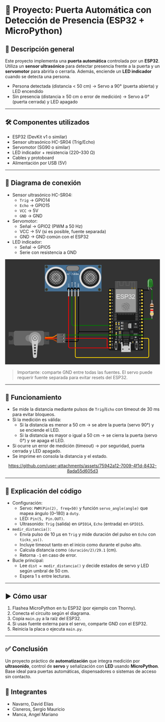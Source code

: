 # 🚪 Proyecto: Puerta Automática con Detección de Presencia (ESP32 + MicroPython)

## 🔧 Descripción general
Este proyecto implementa una **puerta automática** controlada por un **ESP32**. Utiliza un **sensor ultrasónico** para detectar presencia frente a la puerta y un **servomotor** para abrirla o cerrarla. Además, enciende un **LED indicador** cuando se detecta una persona.

- Persona detectada (distancia < 50 cm) → Servo a 90° (puerta abierta) y LED encendido
- Sin presencia (distancia ≥ 50 cm o error de medición) → Servo a 0° (puerta cerrada) y LED apagado

---

## 🛠 Componentes utilizados
- ESP32 (DevKit v1 o similar)
- Sensor ultrasónico HC-SR04 (Trig/Echo)
- Servomotor (SG90 o similar)
- LED indicador + resistencia (220–330 Ω)
- Cables y protoboard
- Alimentación por USB (5V)

---

## 🔌 Diagrama de conexión
- Sensor ultrasónico HC-SR04:
  - `Trig` → GPIO14
  - `Echo` → GPIO15
  - `VCC` → 5V
  - `GND` → GND
- Servomotor:
  - Señal → GPIO2 (PWM a 50 Hz)
  - VCC → 5V (si es posible, fuente separada)
  - GND → GND común con el ESP32
- LED indicador:
  - Señal → GPIO5
  - Serie con resistencia a GND

![Diagrama de conexión](./circuito.png)

> Importante: comparte GND entre todas las fuentes. El servo puede requerir fuente separada para evitar resets del ESP32.

---

## 📲 Funcionamiento
- Se mide la distancia mediante pulsos de `Trig`/`Echo` con timeout de 30 ms para evitar bloqueos.
- Si la medición es válida:
  - Si la distancia es menor a 50 cm → se abre la puerta (servo 90°) y se enciende el LED.
  - Si la distancia es mayor o igual a 50 cm → se cierra la puerta (servo 0°) y se apaga el LED.
- Si ocurre un error de medición (timeout) → por seguridad, puerta cerrada y LED apagado.
- Se imprime en consola la distancia y el estado.

<div align="center">

  https://github.com/user-attachments/assets/75942a12-7009-4f1d-8432-8ada55d605d3

</div>

---

## 🧩 Explicación del código
- Configuración:
  - Servo: `PWM(Pin(2), freq=50)` y función `servo_angle(angle)` que mapea ángulo (0–180) a `duty`.
  - LED: `Pin(5, Pin.OUT)`.
  - Ultrasonido: `Trig` (salida) en `GPIO14`, `Echo` (entrada) en `GPIO15`.
- `medir_distancia()`:
  - Envía pulso de 10 µs en `Trig` y mide duración del pulso en `Echo` con `ticks_us()`.
  - Incluye timeout tanto en el inicio como durante el pulso alto.
  - Calcula distancia como `(duración/2)/29.1` (cm).
  - Retorna `-1` en caso de error.
- Bucle principal:
  - Lee `dist = medir_distancia()` y decide estados de servo y LED según umbral de 50 cm.
  - Espera 1 s entre lecturas.

---

## ▶️ Cómo usar
1. Flashea MicroPython en tu ESP32 (por ejemplo con Thonny).
2. Conecta el circuito según el diagrama.
3. Copia `main.py` a la raíz del ESP32.
4. Si usas fuente externa para el servo, comparte GND con el ESP32.
5. Reinicia la placa o ejecuta `main.py`.

---

## ✅ Conclusión
Un proyecto práctico de **automatización** que integra medición por **ultrasonido**, control de **servo** y señalización con **LED** usando **MicroPython**. Base ideal para puertas automáticas, dispensadores o sistemas de acceso sin contacto.

## 👥 Integrantes
- Navarro, David Elias
- Cisneros, Sergio Mauricio
- Manca, Angel Mariano
